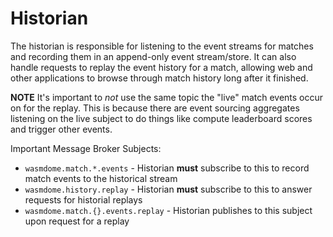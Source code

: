 # Historian

The historian is responsible for listening to the event streams for matches and recording them in an append-only event stream/store. It can also handle requests to replay the event history for a match, allowing web and other applications to browse through match history long after it finished.

**NOTE** It's important to _not_ use the same topic the "live" match events occur on for the replay. This is because there are event sourcing aggregates listening on the live subject to do things like compute leaderboard scores and trigger other events.

Important Message Broker Subjects:

* `wasmdome.match.*.events` - Historian **must** subscribe to this to record match events to the historical stream
* `wasmdome.history.replay` - Historian **must** subscribe to this to answer requests for historial replays
* `wasmdome.match.{}.events.replay` - Historian publishes to this subject upon request for a replay
